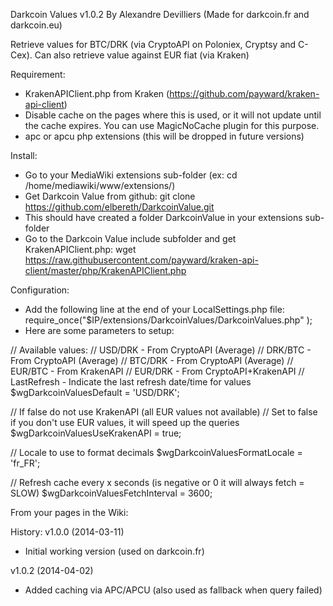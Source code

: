 Darkcoin Values v1.0.2
By Alexandre Devilliers (Made for darkcoin.fr and darkcoin.eu)

Retrieve values for BTC/DRK (via CryptoAPI on Poloniex, Cryptsy and C-Cex).
Can also retrieve value against EUR fiat (via Kraken)

Requirement:
* KrakenAPIClient.php from Kraken (https://github.com/payward/kraken-api-client)
* Disable cache on the pages where this is used, or it will not update until the cache expires.
  You can use MagicNoCache plugin for this purpose.
* apc or apcu php extensions (this will be dropped in future versions)

Install:
* Go to your MediaWiki extensions sub-folder (ex: cd /home/mediawiki/www/extensions/)
* Get Darkcoin Value from github:
  git clone https://github.com/elbereth/DarkcoinValue.git
* This should have created a folder DarkcoinValue in your extensions sub-folder
* Go to the Darkcoin Value include subfolder and get KrakenAPIClient.php:
  wget https://raw.githubusercontent.com/payward/kraken-api-client/master/php/KrakenAPIClient.php

Configuration:
* Add the following line at the end of your LocalSettings.php file:
  require_once("$IP/extensions/DarkcoinValues/DarkcoinValues.php" );
* Here are some parameters to setup:
  
// Available values:
//   USD/DRK - From CryptoAPI (Average)
//   DRK/BTC - From CryptoAPI (Average)
//   BTC/DRK - From CryptoAPI (Average)
//   EUR/BTC - From KrakenAPI
//   EUR/DRK - From CryptoAPI+KrakenAPI
//   LastRefresh - Indicate the last refresh date/time for values
$wgDarkcoinValuesDefault = 'USD/DRK';

// If false do not use KrakenAPI (all EUR values not available)
// Set to false if you don't use EUR values, it will speed up the queries
$wgDarkcoinValuesUseKrakenAPI = true;

// Locale to use to format decimals
$wgDarkcoinValuesFormatLocale = 'fr_FR';

// Refresh cache every x seconds (is negative or 0 it will always fetch = SLOW)
$wgDarkcoinValuesFetchInterval = 3600;

From your pages in the Wiki:
<darkcoinvalue value="BTC/DRK" />
<darkcoinvalue value="DRK/BTC" />
<darkcoinvalue value="USD/DRK" />
<darkcoinvalue value="EUR/BTC" />
<darkcoinvalue value="EUR/DRK" />
<darkcoinvalue value="LastRefresh" />


History:
v1.0.0 (2014-03-11)
* Initial working version (used on darkcoin.fr)

v1.0.2 (2014-04-02)
* Added caching via APC/APCU (also used as fallback when query failed)
